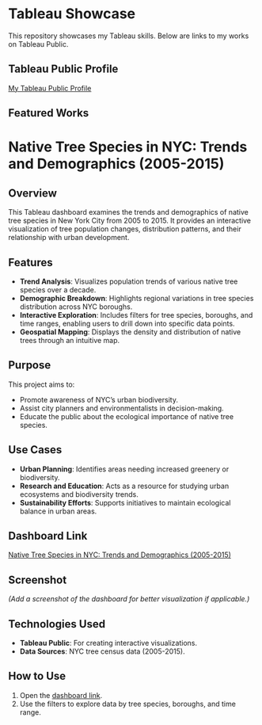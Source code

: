 
# Tableau Showcase

This repository showcases my Tableau skills. Below are links to my works on Tableau Public.

## Tableau Public Profile
[My Tableau Public Profile](https://public.tableau.com/profile/prashanth.vadityavath)

## Featured Works

# Native Tree Species in NYC: Trends and Demographics (2005-2015)

## Overview
This Tableau dashboard examines the trends and demographics of native tree species in New York City from 2005 to 2015. It provides an interactive visualization of tree population changes, distribution patterns, and their relationship with urban development.

## Features
- **Trend Analysis**: Visualizes population trends of various native tree species over a decade.
- **Demographic Breakdown**: Highlights regional variations in tree species distribution across NYC boroughs.
- **Interactive Exploration**: Includes filters for tree species, boroughs, and time ranges, enabling users to drill down into specific data points.
- **Geospatial Mapping**: Displays the density and distribution of native trees through an intuitive map.

## Purpose
This project aims to:
- Promote awareness of NYC’s urban biodiversity.
- Assist city planners and environmentalists in decision-making.
- Educate the public about the ecological importance of native tree species.

## Use Cases
- **Urban Planning**: Identifies areas needing increased greenery or biodiversity.
- **Research and Education**: Acts as a resource for studying urban ecosystems and biodiversity trends.
- **Sustainability Efforts**: Supports initiatives to maintain ecological balance in urban areas.

## Dashboard Link
[Native Tree Species in NYC: Trends and Demographics (2005-2015)](https://public.tableau.com/views/NativeTreeSpeciesinNYCTrendsandDemographics2005-2015/Dashboard?:language=en-US&:sid=&:redirect=auth&:display_count=n&:origin=viz_share_link)

## Screenshot
*(Add a screenshot of the dashboard for better visualization if applicable.)*

## Technologies Used
- **Tableau Public**: For creating interactive visualizations.
- **Data Sources**: NYC tree census data (2005-2015).

## How to Use
1. Open the [dashboard link](https://public.tableau.com/views/NativeTreeSpeciesinNYCTrendsandDemographics2005-2015/Dashboard?:language=en-US&:sid=&:redirect=auth&:display_count=n&:origin=viz_share_link).
2. Use the filters to explore data by tree species, boroughs, and time range.




